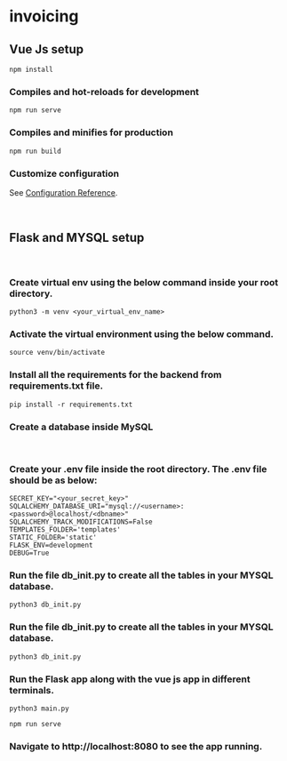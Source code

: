 # invoicing

## Vue Js setup
```
npm install
```

### Compiles and hot-reloads for development
```
npm run serve
```

### Compiles and minifies for production
```
npm run build
```

### Customize configuration
See [Configuration Reference](https://cli.vuejs.org/config/).

<br/>

## Flask and MYSQL setup

<br/>

### Create virtual env using the below command inside your root directory.

```
python3 -m venv <your_virtual_env_name>
```

### Activate the virtual environment using the below command.

```
source venv/bin/activate
```

### Install all the requirements for the backend from requirements.txt file.

```
pip install -r requirements.txt
```

### Create a database inside MySQL 

<br/>

### Create your .env file inside the root directory. The .env file should be as below:

```
SECRET_KEY="<your_secret_key>" 
SQLALCHEMY_DATABASE_URI="mysql://<username>:<password>@localhost/<dbname>"
SQLALCHEMY_TRACK_MODIFICATIONS=False
TEMPLATES_FOLDER='templates'
STATIC_FOLDER='static'
FLASK_ENV=development
DEBUG=True
```

### Run the file db_init.py to create all the tables in your MYSQL database.

```
python3 db_init.py
```

### Run the file db_init.py to create all the tables in your MYSQL database.

```
python3 db_init.py
```

### Run the Flask app along with the vue js app in different terminals.

```
python3 main.py

npm run serve 
```

### Navigate to http://localhost:8080 to see the app running.

